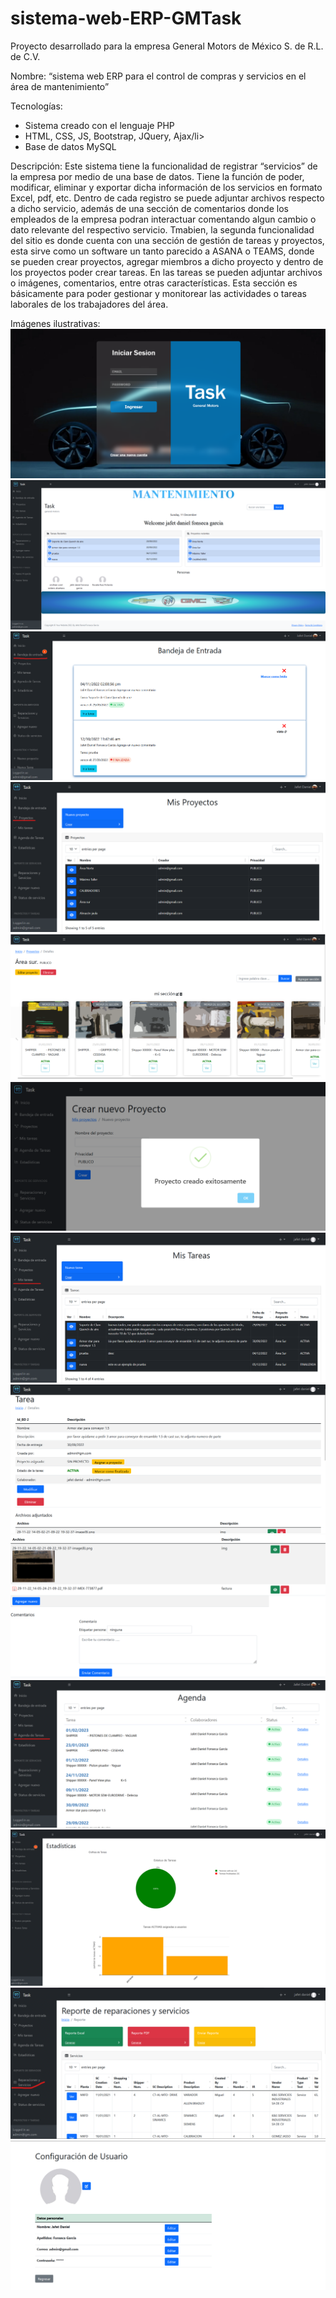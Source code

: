 # sistema-web-ERP-GMTask
Proyecto desarrollado para la empresa General Motors de México S. de R.L. de C.V.

Nombre:
“sistema web ERP para el control de compras y servicios en el área de mantenimiento”

Tecnologías:
<ul>
  <li>Sistema creado con el lenguaje PHP</li>
  <li>HTML, CSS, JS, Bootstrap, JQuery, Ajax/li>
  <li>Base de datos MySQL</li>
</ul>

Descripción:
Este sistema tiene la funcionalidad de registrar “servicios” de la empresa por medio de una base de datos. Tiene la función de poder, modificar, eliminar y exportar dicha información de los servicios en formato Excel, pdf, etc. Dentro de cada registro se puede adjuntar archivos respecto a dicho servicio, además de una sección de comentarios donde los empleados de la empresa podran interactuar comentando algun cambio o dato relevante del respectivo servicio.
Tmabien, la segunda funcionalidad del sitio es donde cuenta con una sección de gestión de tareas y proyectos, esta sirve como un software un tanto parecido a ASANA o TEAMS, donde se pueden crear proyectos, agregar miembros a dicho proyecto y dentro de los proyectos poder crear tareas. En las tareas se pueden adjuntar archivos o imágenes, comentarios, entre otras características. Esta sección es básicamente para poder gestionar y monitorear las actividades o tareas laborales de los trabajadores del área.

Imágenes ilustrativas:
<img src="images/img_readme/img_ilustrativa1.png">
<img src="images/img_readme/img_ilustrativa2.png">
<img src="images/img_readme/img_ilustrativa3.png">
<img src="images/img_readme/img_ilustrativa4.png">
<img src="images/img_readme/img_ilustrativa4.1.png">
<img src="images/img_readme/img_ilustrativa4.2.png">
<img src="images/img_readme/img_ilustrativa5.png">
<img src="images/img_readme/img_ilustrativa5.1.png">
<img src="images/img_readme/img_ilustrativa5.2.png">
<img src="images/img_readme/img_ilustrativa6.png">
<img src="images/img_readme/img_ilustrativa7.png">
<img src="images/img_readme/img_ilustrativa8.png">
<img src="images/img_readme/img_ilustrativa9.png">
